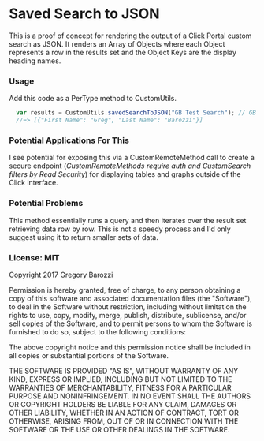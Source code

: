 # Saved Search to JSON
This is a proof of concept for rendering the output of a Click Portal custom search
as JSON. It renders an Array of Objects where each Object represents a row in the
results set and the Object Keys are the display heading names.

### Usage

Add this code as a PerType method to CustomUtils.
```javascript
  var results = CustomUtils.savedSearchToJSON("GB Test Search"); // GB Test Search is the display name of a custom search.
  //=> [{"First Name": "Greg", "Last Name": "Barozzi"}]
```


### Potential Applications For This
I see potential for exposing this via a CustomRemoteMethod call to create a secure
endpoint (_CustomRemoteMethods require auth and CustomSearch filters by Read Security_)
for displaying tables and graphs outside of the Click interface.

### Potential Problems
This method essentially runs a query and then iterates over the
result set retrieving data row by row. This is not a speedy process and I'd only
suggest using it to return smaller sets of data.

### License: MIT

Copyright 2017 Gregory Barozzi

Permission is hereby granted, free of charge, to any person obtaining a copy of this software and associated documentation files (the "Software"), to deal in the Software without restriction, including without limitation the rights to use, copy, modify, merge, publish, distribute, sublicense, and/or sell copies of the Software, and to permit persons to whom the Software is furnished to do so, subject to the following conditions:

The above copyright notice and this permission notice shall be included in all copies or substantial portions of the Software.

THE SOFTWARE IS PROVIDED "AS IS", WITHOUT WARRANTY OF ANY KIND, EXPRESS OR IMPLIED, INCLUDING BUT NOT LIMITED TO THE WARRANTIES OF MERCHANTABILITY, FITNESS FOR A PARTICULAR PURPOSE AND NONINFRINGEMENT. IN NO EVENT SHALL THE AUTHORS OR COPYRIGHT HOLDERS BE LIABLE FOR ANY CLAIM, DAMAGES OR OTHER LIABILITY, WHETHER IN AN ACTION OF CONTRACT, TORT OR OTHERWISE, ARISING FROM, OUT OF OR IN CONNECTION WITH THE SOFTWARE OR THE USE OR OTHER DEALINGS IN THE SOFTWARE.

